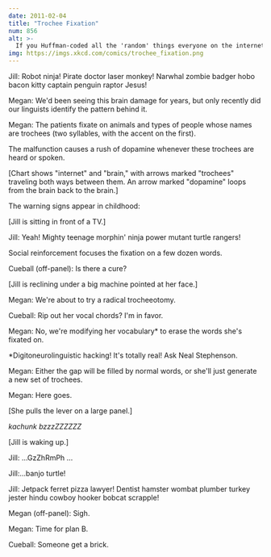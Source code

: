 ```yaml
---
date: 2011-02-04
title: "Trochee Fixation"
num: 856
alt: >-
  If you Huffman-coded all the 'random' things everyone on the internet has said over the years, you'd wind up with, like, 30 or 40 bytes *tops*.
img: https://imgs.xkcd.com/comics/trochee_fixation.png
---
```

Jill: Robot ninja! Pirate doctor laser monkey! Narwhal zombie badger hobo bacon kitty captain penguin raptor Jesus!

Megan: We'd been seeing this brain damage for years, but only recently did our linguists identify the pattern behind it.

Megan: The patients fixate on animals and types of people whose names are trochees (two syllables, with the accent on the first).

The malfunction causes a rush of dopamine whenever these trochees are heard or spoken.

[Chart shows "internet" and "brain," with arrows marked "trochees" traveling both ways between them. An arrow marked "dopamine" loops from the brain back to the brain.]

The warning signs appear in childhood:

[Jill is sitting in front of a TV.]

Jill: Yeah! Mighty teenage morphin' ninja power mutant turtle rangers!

Social reinforcement focuses the fixation on a few dozen words.

Cueball (off-panel): Is there a cure?

[Jill is reclining under a big machine pointed at her face.]

Megan: We're about to try a radical trocheeotomy.

Cueball: Rip out her vocal chords? I'm in favor.

Megan: No, we're modifying her vocabulary\* to erase the words she's fixated on.

\*Digitoneurolinguistic hacking! It's totally real! Ask Neal Stephenson.

Megan: Either the gap will be filled by normal words, or she'll just generate a new set of trochees.

Megan: Here goes.

[She pulls the lever on a large panel.]

*kachunk bzzzZZZZZZ*

[Jill is waking up.]

Jill: ...GzZhRmPh ...

Jill:...banjo turtle!

Jill: Jetpack ferret pizza lawyer! Dentist hamster wombat plumber turkey jester hindu cowboy hooker bobcat scrapple!

Megan (off-panel): Sigh.

Megan: Time for plan B.

Cueball: Someone get a brick.